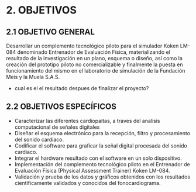 # 2. OBJETIVOS

## 2.1 OBJETIVO GENERAL

Desarrollar un complemento tecnológico piloto para el simulador Koken LM-084 denominado Entrenador de Evaluación Física, materializando el resultado de la investigación en un plano, esquema o diseño, así como la creación del prototipo piloto no comercializable y finalmente la puesta en funcionamiento del mismo en el laboratorio de simulación de la Fundación Meis y la Muela S.A.S.

* cual es el el resultado despues de finalizar el proyecto?

## 2.2 OBJETIVOS ESPECÍFICOS

* Caracterizar las diferentes cardiopaitas, a traves del analisis computacional de señales digitales
* Diseñar el esquema electrónico para la recepción, filtro y procesamiento del sonido cardiaco.
* Codificar el software para graficar la señal digital procesada del sonido cardiaco.
* Integrar el hardware resultado con el software en un solo dispositivo.
* Implementación del complemento tecnológico piloto en el Entrenador de Evaluación Física \(Physical Assessment Trainer\) Koken LM-084.
* Validación y prueba de los datos y gráficos obtenidos con los resultados científicamente validados y conocidos del fonocardiograma.

